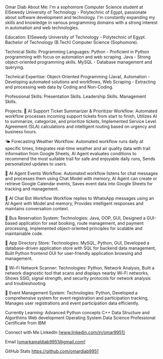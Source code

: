 Omar Diab
About Me:
I'm a sophomore Computer Science student at ElSewedy University of Technology - Polytechnic of Egypt, passionate about software development and technology. I'm constantly expanding my skills and knowledge in various programming domains with a strong interest in automation and web technologies.

Education:
ElSewedy University of Technology - Polytechnic of Egypt.
Bachelor of Technology (B.Tech) Computer Science (Sophomore).


Technical Skills:
Programming Languages:
Python - Proficient in Python programming with focus on automation and web scraping.
Java - Strong object-oriented programming skills.
MySQL - Database management and querying.

Technical Expertise:
Object-Oriented Programming (Java),
Automation - Developing automated solutions and workflows,
Web Scraping - Extracting and processing web data by Coding and Non-Coding.

Professional Skills:
Presentation Skills.
Leadership Skills.
Management Skills.

Projects:
🤖 AI Support Ticket Summarizer & Prioritizer Workflow:
Automated workflow processes incoming support tickets from start to finish, Utilizes AI to summarize, categorize, and prioritize tickets, Implemented Service Level Agreement (SLA) calculations and intelligent routing based on urgency and business hours.

🌤️ Forecasting Weather Workflow:
Automated workflow runs daily at specific times, Integrates real-time weather and air quality data with trail information from Google Sheets, AI Agent evaluates conditions to recommend the most suitable trail for safe and enjoyable daily runs, Sends personalized updates to users.

📅 AI Agent Events Workflow:
Automated workflow listens for chat messages and processes them using Chat Model with memory, AI Agent can create or retrieve Google Calendar events, Saves event data into Google Sheets for tracking and management.

💬 AI Chat Bot Workflow
Workflow replies to WhatsApp messages using an AI Agent with Model and memory, Provides intelligent responses and maintains conversation context.

🚌 Bus Reservation System:
Technologies: Java, OOP, GUI, Designed a GUI-based application for seat booking, route management, and payment processing, Implemented object-oriented principles for scalable and maintainable code.

📱 App Directory Store:
Technologies: MySQL, Python, GUI, Developed a database-driven application store with SQL for backend data management, Built Python frontend GUI for user-friendly application browsing and management.

📡 Wi-Fi Network Scanner:
Technologies: Python, Network Analysis, Built a network diagnostic tool that scans and displays nearby Wi-Fi networks, Shows SSID, signal strength, and security protocols for network analysis and troubleshooting.

🎪 Event Management System:
Technologies: Python, Developed a comprehensive system for event registration and participation tracking, Manages user registrations and event participation data efficiently.


Currently Learning:
Advanced Python concepts
C++
Data Structure and Algorthims
Web development 
Operating System
Data Science Professional Certificate from IBM

Connect with Me
LinkedIn [www.linkedin.com/in/omar9951]

Email [omarkamaldiab9951@gmail.com]

GitHub Stats
https://github.com/omardiab9951

